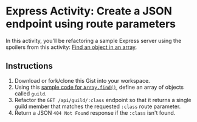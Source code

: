# Express Activity: Create a JSON endpoint using route parameters
In this activity, you'll be refactoring a sample Express server using the spoilers from this activity: [Find an object in an array](https://gist.github.com/acidtone/443af5d0efc720e19e56c9cc55f31521).

## Instructions
1. Download or fork/clone this Gist into your workspace.
2. Using this [sample code for `Array.find()`](https://gist.github.com/acidtone/443af5d0efc720e19e56c9cc55f31521), define an array of objects called `guild`.
3. Refactor the `GET /api/guild/:class` endpoint so that it returns a single guild member that matches the requested `:class` route parameter.
4. Return a JSON `404 Not Found` response if the `:class` isn't found.